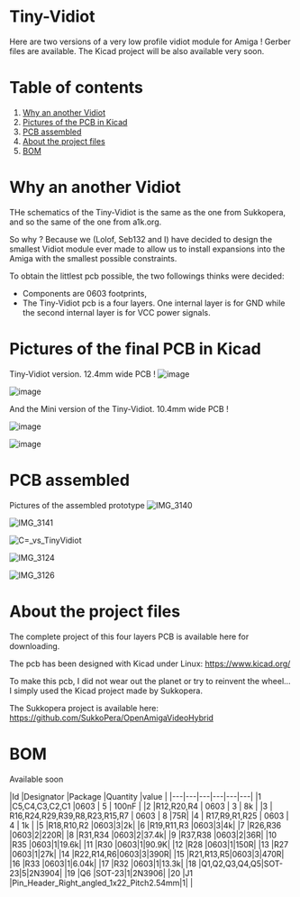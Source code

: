 # Tiny-Vidiot
Here are two versions of a very low profile vidiot module for Amiga !
Gerber files are available.
The Kicad project will be also available very soon.

# Table of contents
1. [Why an another Vidiot](#1)
2. [Pictures of the PCB in Kicad](#2)
3. [PCB assembled](#3)
4. [About the project files](#4)
5. [BOM](#5)

# Why an another Vidiot <a name="1"></a>

THe schematics of the Tiny-Vidiot is the same as the one from Sukkopera, and so the same of the one from a1k.org.

So why ? Because we (Lolof, Seb132 and I) have decided to design the smallest Vidiot module ever made to allow us to install expansions into the Amiga with the smallest possible constraints.

To obtain the littlest pcb possible, the two followings thinks were decided:
  - Components are 0603 footprints,
  - The Tiny-Vidiot pcb is a four layers. One internal layer is for GND while the second internal layer is for VCC power signals.

# Pictures of the final PCB in Kicad <a name="2"></a>

Tiny-Vidiot version. 12.4mm wide PCB !
![image](https://user-images.githubusercontent.com/80821708/213568383-35f6042e-cdbf-44e3-9c6a-240d0060f56b.png)

![image](https://user-images.githubusercontent.com/80821708/213568646-11a295ff-2300-4434-ad6a-f0e54becd8ca.png)

And the Mini version of the Tiny-Vidiot. 10.4mm wide PCB !

![image](https://user-images.githubusercontent.com/80821708/213570336-721f3a78-cb72-436e-a560-116a93786419.png)

![image](https://user-images.githubusercontent.com/80821708/213570677-b04bc635-df9a-4f88-a3f0-f05f26aa861e.png)

# PCB assembled <a name="3"></a>

Pictures of the assembled prototype
![IMG_3140](https://user-images.githubusercontent.com/80821708/213567397-c4a8a1f8-dc9e-40f4-9552-731b9c4371af.jpg)

![IMG_3141](https://user-images.githubusercontent.com/80821708/213567418-fe9c2d24-4b66-4a82-8015-57d3b7310136.jpg)

![C=_vs_TinyVidiot](https://user-images.githubusercontent.com/80821708/213567445-dfd29cc0-e84f-4822-a7b8-ce808b918b36.jpg)

![IMG_3124](https://user-images.githubusercontent.com/80821708/213567731-bf22ae6f-379d-4df1-8ad6-de846a88ae92.jpg)

![IMG_3126](https://user-images.githubusercontent.com/80821708/213567756-c26bacb2-14e1-49d0-84ea-3370266fc0fc.jpg)

# About the project files <a name="4"></a>

The complete project of this four layers PCB is available here for downloading.

The pcb has been designed with Kicad under Linux: https://www.kicad.org/

To make this pcb, I did not wear out the planet or try to reinvent the wheel... I simply used the Kicad project made by Sukkopera.

The Sukkopera project is available here:
https://github.com/SukkoPera/OpenAmigaVideoHybrid

# BOM <a name="5"></a>

Available soon

|Id	|Designator	|Package	|Quantity	|value	|
|---|---|---|---|---|---|
|1	|C5,C4,C3,C2,C1 |0603 | 5	| 100nF |
|2	|R12,R20,R4   |	0603 	| 3	|	8k |
|3	| R16,R24,R29,R39,R8,R23,R15,R7	    | 0603	| 8 |75R|
|4	|  R17,R9,R1,R25  | 0603	| 4	| 1k	|
|5  |R18,R10,R2 |0603|3|2k|
|6  |R19,R11,R3 |0603|3|4k|
|7  |R26,R36  |0603|2|220R|
|8  |R31,R34  |0603|2|37.4k|
|9  |R37,R38  |0603|2|36R|
|10 |R35  |0603|1|19.6k|
|11 |R30  |0603|1|90.9K|
|12 |R28  |0603|1|150R|
|13 |R27  |0603|1|27k|
|14 |R22,R14,R6|0603|3|390R|
|15 |R21,R13,R5|0603|3|470R|
|16 |R33  |0603|1|6.04k|
|17 |R32  |0603|1|13.3k|
|18 |Q1,Q2,Q3,Q4,Q5|SOT-23|5|2N3904|
|19 |Q6 |SOT-23|1|2N3906|
|20 |J1 |Pin_Header_Right_angled_1x22_Pitch2.54mm|1| |

